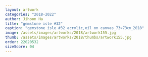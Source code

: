 ```yaml
---
layout: artwork
categories: "2018-2022"
author: Jihoon Ha
title: "gemstone isle #32"
caption: "gemstone isle #32_acrylic,oil on canvas_73×73㎝_2018"
image: /assets/images/artworks/2018/artwork155.jpg
thumb: /assets/images/artworks/2018/thumbs/artwork155.jpg
order: 22020532
sizeScore: 04
---
```

